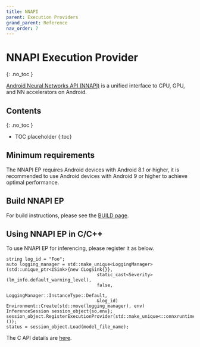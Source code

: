 ```yaml
---
title: NNAPI
parent: Execution Providers
grand_parent: Reference
nav_order: 7
---
```



# NNAPI Execution Provider
{: .no_toc }

[Android Neural Networks API (NNAPI)](https://developer.android.com/ndk/guides/neuralnetworks) is a unified interface to CPU, GPU, and NN accelerators on Android.

## Contents
{: .no_toc }

* TOC placeholder
{:toc}

## Minimum requirements

The NNAPI EP requires Android devices with Android 8.1 or higher, it is recommended to use Android devices with Android 9 or higher to achieve optimal performance.

## Build NNAPI EP

For build instructions, please see the [BUILD page](../../how-to/build.md#Android-NNAPI-Execution-Provider).

## Using NNAPI EP in C/C++

To use NNAPI EP for inferencing, please register it as below.
```
string log_id = "Foo";
auto logging_manager = std::make_unique<LoggingManager>
(std::unique_ptr<ISink>{new CLogSink{}},
                                  static_cast<Severity>(lm_info.default_warning_level),
                                  false,
                                  LoggingManager::InstanceType::Default,
                                  &log_id)
Environment::Create(std::move(logging_manager), env)
InferenceSession session_object{so,env};
session_object.RegisterExecutionProvider(std::make_unique<::onnxruntime::NnapiExecutionProvider>());
status = session_object.Load(model_file_name);
```
The C API details are [here](../api/c-api.md.md).
